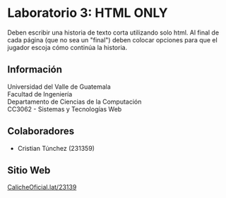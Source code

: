 # Laboratorio 3: HTML ONLY
Deben escribir una historia de texto corta utilizando solo html. Al final de cada página (que no sea un "final") deben colocar opciones para que el jugador escoja cómo continúa la historia.

## Información

Universidad del Valle de Guatemala  
Facultad de Ingeniería  
Departamento de Ciencias de la Computación  
CC3062 - Sistemas y Tecnologías Web  

## Colaboradores

- Cristian Túnchez (231359)

## Sitio Web

[CalicheOficial.lat/23139](https://calicheoficial.lat/231359/Laboratorio-3/html/index.html)
